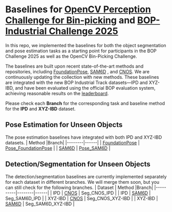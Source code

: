 # Baselines for [OpenCV Perception Challenge for Bin-picking](https://bpc.opencv.org/) and [BOP-Industrial Challenge 2025](https://bop.felk.cvut.cz/challenges/)

In this repo, we implemented the baselines for both the object segmentation and pose estimation tasks as a starting point for participants in the BOP Challenge 2025 as well as the OpenCV Bin-Picking Challenge.

The baselines are built upon recent state-of-the-art methods and repositories, including [FoundationPose](https://github.com/NVlabs/FoundationPose), [SAM6D](https://github.com/Kudo510/Sam6D) , and [CNOS](https://github.com/nv-nguyen/cnos). We are continuously updating the collection with new methods. These baselines are integrated with the new BOP Industrial Track datasets—IPD and XYZ-IBD, and have been evaluated using the official BOP evaluation system, achieving reasonable results on the [leaderboard](https://bop.felk.cvut.cz/leaderboards/pose-detection-unseen-bop24/bop-industrial/).

Please check each **Branch** for the corresponding task and baseline method for the **IPD** and **XYZ-IBD** dataset. 


## Pose Estimation for Unseen Objects
The pose estimation baselines have integrated with both IPD and XYZ-IBD datasets. 
| Method |Branch|
|--------|------|
| [FoundationPose](https://github.com/NVlabs/FoundationPose)  | [Pose_FoundationPose](https://github.com/GodZarathustra/Baselines-for-Industrial-Bin-Picking-BOP2025/tree/Pose_FoundationPose)    |
| [SAM6D](https://github.com/Kudo510/Sam6D)                   | [Pose_SAM6D](https://github.com/GodZarathustra/Baselines-for-Industrial-Bin-Picking-BOP2025/tree/Pose_SAM6D)             |

## Detection/Segmentation for Unseen Objects
The detection/segmentation baselines are currently implemented separately for each dataset in different branches. We will merge them soon, but you can still check for the following branches. 
| Dataset  | Method |Branch|
|----------|--------|------|
| IPD      | [CNOS](https://github.com/nv-nguyen/cnos) | Seg_CNOS_IPD |
| IPD      | [SAM6D](https://github.com/Kudo510/Sam6D)  | Seg_SAM6D_IPD |
| XYZ-IBD  | [CNOS](https://github.com/nv-nguyen/cnos)  | Seg_CNOS_XYZ-IBD |
| XYZ-IBD  | [SAM6D](https://github.com/Kudo510/Sam6D)  | Seg_SAM6D_XYZ-IBD |


